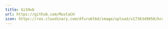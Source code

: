```yaml
---
title: GitHub
url: https://github.com/MustaCH
icon: https://res.cloudinary.com/dfuru6l6d/image/upload/v1736349850/brand-github_byitdy.svg
---
```

